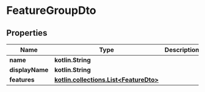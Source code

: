 
# FeatureGroupDto

## Properties
Name | Type | Description | Notes
------------ | ------------- | ------------- | -------------
**name** | **kotlin.String** |  |  [optional]
**displayName** | **kotlin.String** |  |  [optional]
**features** | [**kotlin.collections.List&lt;FeatureDto&gt;**](FeatureDto.md) |  |  [optional]



